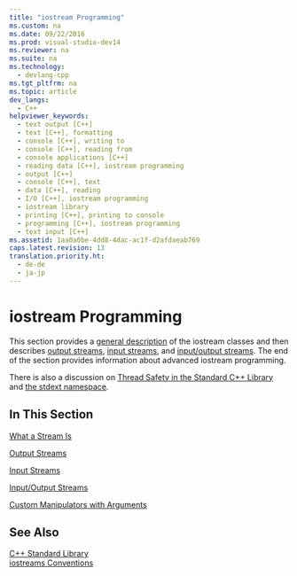 ```yaml
---
title: "iostream Programming"
ms.custom: na
ms.date: 09/22/2016
ms.prod: visual-studio-dev14
ms.reviewer: na
ms.suite: na
ms.technology: 
  - devlang-cpp
ms.tgt_pltfrm: na
ms.topic: article
dev_langs: 
  - C++
helpviewer_keywords: 
  - text output [C++]
  - text [C++], formatting
  - console [C++], writing to
  - console [C++], reading from
  - console applications [C++]
  - reading data [C++], iostream programming
  - output [C++]
  - console [C++], text
  - data [C++], reading
  - I/O [C++], iostream programming
  - iostream library
  - printing [C++], printing to console
  - programming [C++], iostream programming
  - text input [C++]
ms.assetid: 1aa0a0be-4dd8-4dac-ac1f-d2afdaeab769
caps.latest.revision: 13
translation.priority.ht: 
  - de-de
  - ja-jp
---
```

# iostream Programming
This section provides a [general description](../vs140/what-a-stream-is.md) of the iostream classes and then describes [output streams](../vs140/output-streams.md), [input streams](../vs140/input-streams.md), and [input/output streams](../vs140/input-output-streams.md). The end of the section provides information about advanced iostream programming.  
  
 There is also a discussion on [Thread Safety in the Standard C++ Library](../vs140/thread-safety-in-the-c---standard-library.md) and [the stdext namespace](../vs140/stdext-namespace.md).  
  
## In This Section  
 [What a Stream Is](../vs140/what-a-stream-is.md)  
  
 [Output Streams](../vs140/output-streams.md)  
  
 [Input Streams](../vs140/input-streams.md)  
  
 [Input/Output Streams](../vs140/input-output-streams.md)  
  
 [Custom Manipulators with Arguments](../vs140/custom-manipulators-with-arguments.md)  
  
## See Also  
 [C++ Standard Library](../vs140/c---standard-library-reference.md)   
 [iostreams Conventions](../vs140/iostreams-conventions.md)